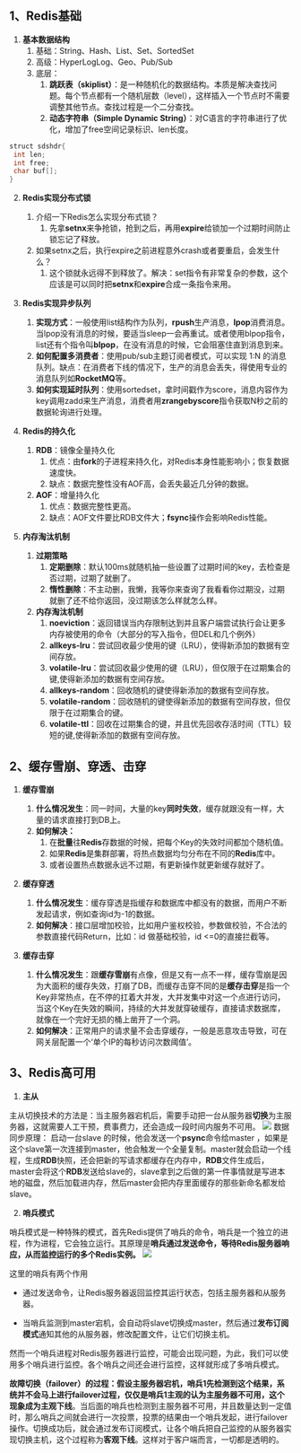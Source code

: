 ## 1、Redis基础
1. **基本数据结构**
   1. 基础：String、Hash、List、Set、SortedSet
   1. 高级：HyperLogLog、Geo、Pub/Sub
   1. 底层：
      1. **跳跃表（skiplist）**：是一种随机化的数据结构。本质是解决查找问题。每个节点都有一个随机层数（level），这样插入一个节点时不需要调整其他节点。查找过程是一个二分查找。
      1. **动态字符串（Simple Dynamic String）**：对C语言的字符串进行了优化，增加了free空间记录标识、len长度。
```java
struct sdshdr{
 int len;
 int free;
 char buf[];
}
```


2. **Redis实现分布式锁**
   1. 介绍一下Redis怎么实现分布式锁？
      1. 先拿**setnx**来争抢锁，抢到之后，再用**expire**给锁加一个过期时间防止锁忘记了释放。
   2. 如果setnx之后，执行expire之前进程意外crash或者要重启，会发生什么？
      1. 这个锁就永远得不到释放了。解决：set指令有非常复杂的参数，这个应该是可以同时把**setnx**和**expire**合成一条指令来用。



3. **Redis实现异步队列**
   1. **实现方式**：一般使用list结构作为队列，**rpush**生产消息，**lpop**消费消息。当lpop没有消息的时候，要适当sleep一会再重试。或者使用blpop指令，list还有个指令叫**blpop**，在没有消息的时候，它会阻塞住直到消息到来。
   1. **如何配置多消费者**：使用pub/sub主题订阅者模式，可以实现 1:N 的消息队列。缺点：在消费者下线的情况下，生产的消息会丢失，得使用专业的消息队列如**RocketMQ**等。
   1. **如何实现延时队列**：使用sortedset，拿时间戳作为score，消息内容作为key调用zadd来生产消息，消费者用**zrangebyscore**指令获取N秒之前的数据轮询进行处理。




4. **Redis的持久化**
   1. **RDB**：镜像全量持久化
      1. 优点：由**fork**的子进程来持久化，对Redis本身性能影响小；恢复数据速度快。
      1. 缺点：数据完整性没有AOF高，会丢失最近几分钟的数据。
   2. **AOF**：增量持久化
      1. 优点：数据完整性更高。
      1. 缺点：AOF文件要比RDB文件大；**fsync**操作会影响Redis性能。




5. **内存淘汰机制**
   1. **过期策略**
      1. **定期删除**：默认100ms就随机抽一些设置了过期时间的key，去检查是否过期，过期了就删了。
      1. **惰性删除**：不主动删，我懒，我等你来查询了我看看你过期没，过期就删了还不给你返回，没过期该怎么样就怎么样。
   2. **内存淘汰机制**
      1. **noeviction**：返回错误当内存限制达到并且客户端尝试执行会让更多内存被使用的命令（大部分的写入指令，但DEL和几个例外）
      1. **allkeys-lru**：尝试回收最少使用的键（LRU），使得新添加的数据有空间存放。
      1. **volatile-lru**：尝试回收最少使用的键（LRU），但仅限于在过期集合的键,使得新添加的数据有空间存放。
      1. **allkeys-random**：回收随机的键使得新添加的数据有空间存放。
      1. **volatile-random**：回收随机的键使得新添加的数据有空间存放，但仅限于在过期集合的键。
      1. **volatile-ttl**：回收在过期集合的键，并且优先回收存活时间（TTL）较短的键,使得新添加的数据有空间存放。
## 2、缓存雪崩、穿透、击穿

1. **缓存雪崩**
   1. **什么情况发生**：同一时间，大量的key**同时失效**，缓存就跟没有一样，大量的请求直接打到DB上。
   1. **如何解决：**
      1. 在**批量**往**Redis**存数据的时候，把每个Key的失效时间都加个随机值。
      1. 如果**Redis**是集群部署，将热点数据均匀分布在不同的**Redis**库中。
      1. 或者设置热点数据永远不过期，有更新操作就更新缓存就好了。



2. **缓存穿透**
   1. **什么情况发生**：缓存穿透是指缓存和数据库中都没有的数据，而用户不断发起请求，例如查询id为-1的数据。
   1. **如何解决**：接口层增加校验，比如用户鉴权校验，参数做校验，不合法的参数直接代码Return，比如：id 做基础校验，id <=0的直接拦截等。




3. **缓存击穿**
   1. **什么情况发生**：跟**缓存雪崩**有点像，但是又有一点不一样，缓存雪崩是因为大面积的缓存失效，打崩了DB，而缓存击穿不同的是**缓存击穿**是指一个Key非常热点，在不停的扛着大并发，大并发集中对这一个点进行访问，当这个Key在失效的瞬间，持续的大并发就穿破缓存，直接请求数据库，就像在一个完好无损的桶上凿开了一个洞。
   1. **如何解决**：正常用户的请求量不会击穿缓存，一般是恶意攻击导致，可在网关层配置一个‘单个IP的每秒访问次数阈值’。



## 3、Redis高可用

1. **主从**

主从切换技术的方法是：当主服务器宕机后，需要手动把一台从服务器**切换**为主服务器，这就需要人工干预，费事费力，还会造成一段时间内服务不可用。
![](https://cdn.nlark.com/yuque/0/2021/webp/2548312/1614606481384-2e247b94-ce27-4d79-bc6e-976fc50e63ea.webp#align=left&display=inline&height=490&margin=%5Bobject%20Object%5D&name=&originHeight=490&originWidth=1080&size=0&status=done&style=none&width=1080)
数据同步原理：
启动一台slave 的时候，他会发送一个**psync**命令给master ，如果是这个slave第一次连接到master，他会触发一个全量复制。master就会启动一个线程，生成**RDB**快照，还会把新的写请求都缓存在内存中，**RDB**文件生成后，master会将这个**RDB**发送给slave的，slave拿到之后做的第一件事情就是写进本地的磁盘，然后加载进内存，然后master会把内存里面缓存的那些新命名都发给slave。

2. **哨兵模式**

哨兵模式是一种特殊的模式，首先Redis提供了哨兵的命令，哨兵是一个独立的进程，作为进程，它会独立运行。其原理是**哨兵通过发送命令，等待Redis服务器响应，从而监控运行的多个Redis实例。**
![](https://upload-images.jianshu.io/upload_images/11320039-57a77ca2757d0924.png?imageMogr2/auto-orient/strip|imageView2/2/w/507/format/webp)

这里的哨兵有两个作用

- 通过发送命令，让Redis服务器返回监控其运行状态，包括主服务器和从服务器。

- 当哨兵监测到master宕机，会自动将slave切换成master，然后通过**发布订阅模式**通知其他的从服务器，修改配置文件，让它们切换主机。


然而一个哨兵进程对Redis服务器进行监控，可能会出现问题，为此，我们可以使用多个哨兵进行监控。各个哨兵之间还会进行监控，这样就形成了多哨兵模式。


**故障切换（failover）**的过程：假设主服务器宕机，哨兵1先检测到这个结果，系统并不会马上进行failover过程，仅仅是哨兵1主观的认为主服务器不可用，这个现象成为**主观下线**。当后面的哨兵也检测到主服务器不可用，并且数量达到一定值时，那么哨兵之间就会进行一次投票，投票的结果由一个哨兵发起，进行failover操作。切换成功后，就会通过发布订阅模式，让各个哨兵把自己监控的从服务器实现切换主机，这个过程称为**客观下线**。这样对于客户端而言，一切都是透明的。
